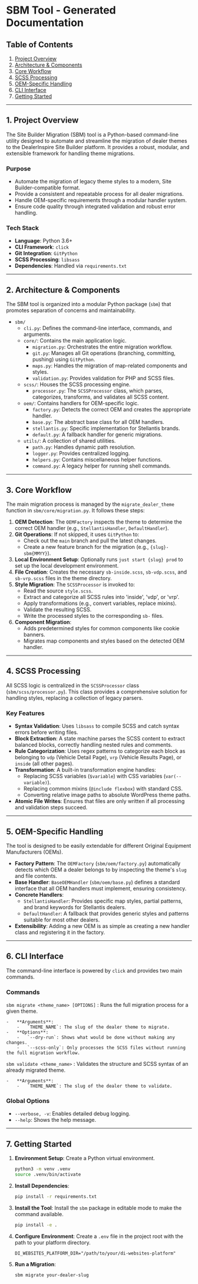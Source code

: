 # SBM Tool - Generated Documentation

## Table of Contents

1. [Project Overview](#project-overview)
2. [Architecture & Components](#architecture--components)
3. [Core Workflow](#core-workflow)
4. [SCSS Processing](#scss-processing)
5. [OEM-Specific Handling](#oem-specific-handling)
6. [CLI Interface](#cli-interface)
7. [Getting Started](#getting-started)

---

## 1. Project Overview

The Site Builder Migration (SBM) tool is a Python-based command-line utility designed to automate and streamline the migration of dealer themes to the DealerInspire Site Builder platform. It provides a robust, modular, and extensible framework for handling theme migrations.

### Purpose

- Automate the migration of legacy theme styles to a modern, Site Builder-compatible format.
- Provide a consistent and repeatable process for all dealer migrations.
- Handle OEM-specific requirements through a modular handler system.
- Ensure code quality through integrated validation and robust error handling.

### Tech Stack

- **Language**: Python 3.6+
- **CLI Framework**: `click`
- **Git Integration**: `GitPython`
- **SCSS Processing**: `libsass`
- **Dependencies**: Handled via `requirements.txt`

---

## 2. Architecture & Components

The SBM tool is organized into a modular Python package (`sbm`) that promotes separation of concerns and maintainability.

- `sbm/`
  - `cli.py`: Defines the command-line interface, commands, and arguments.
  - `core/`: Contains the main application logic.
    - `migration.py`: Orchestrates the entire migration workflow.
    - `git.py`: Manages all Git operations (branching, committing, pushing) using `GitPython`.
    - `maps.py`: Handles the migration of map-related components and styles.
    - `validation.py`: Provides validation for PHP and SCSS files.
  - `scss/`: Houses the SCSS processing engine.
    - `processor.py`: The `SCSSProcessor` class, which parses, categorizes, transforms, and validates all SCSS content.
  - `oem/`: Contains handlers for OEM-specific logic.
    - `factory.py`: Detects the correct OEM and creates the appropriate handler.
    - `base.py`: The abstract base class for all OEM handlers.
    - `stellantis.py`: Specific implementation for Stellantis brands.
    - `default.py`: A fallback handler for generic migrations.
  - `utils/`: A collection of shared utilities.
    - `path.py`: Handles dynamic path resolution.
    - `logger.py`: Provides centralized logging.
    - `helpers.py`: Contains miscellaneous helper functions.
    - `command.py`: A legacy helper for running shell commands.

---

## 3. Core Workflow

The main migration process is managed by the `migrate_dealer_theme` function in `sbm/core/migration.py`. It follows these steps:

1.  **OEM Detection**: The `OEMFactory` inspects the theme to determine the correct OEM handler (e.g., `StellantisHandler`, `DefaultHandler`).
2.  **Git Operations**: If not skipped, it uses `GitPython` to:
    - Check out the `main` branch and pull the latest changes.
    - Create a new feature branch for the migration (e.g., `{slug}-sbm{MMYY}`).
3.  **Local Environment Setup**: Optionally runs `just start {slug} prod` to set up the local development environment.
4.  **File Creation**: Creates the necessary `sb-inside.scss`, `sb-vdp.scss`, and `sb-vrp.scss` files in the theme directory.
5.  **Style Migration**: The `SCSSProcessor` is invoked to:
    - Read the source `style.scss`.
    - Extract and categorize all SCSS rules into 'inside', 'vdp', or 'vrp'.
    - Apply transformations (e.g., convert variables, replace mixins).
    - Validate the resulting SCSS.
    - Write the processed styles to the corresponding `sb-` files.
6.  **Component Migration**:
    - Adds predetermined styles for common components like cookie banners.
    - Migrates map components and styles based on the detected OEM handler.

---

## 4. SCSS Processing

All SCSS logic is centralized in the `SCSSProcessor` class (`sbm/scss/processor.py`). This class provides a comprehensive solution for handling styles, replacing a collection of legacy parsers.

### Key Features

- **Syntax Validation**: Uses `libsass` to compile SCSS and catch syntax errors before writing files.
- **Block Extraction**: A state machine parses the SCSS content to extract balanced blocks, correctly handling nested rules and comments.
- **Rule Categorization**: Uses regex patterns to categorize each block as belonging to `vdp` (Vehicle Detail Page), `vrp` (Vehicle Results Page), or `inside` (all other pages).
- **Transformation**: A built-in transformation engine handles:
  - Replacing SCSS variables (`$variable`) with CSS variables (`var(--variable)`).
  - Replacing common mixins (`@include flexbox`) with standard CSS.
  - Converting relative image paths to absolute WordPress theme paths.
- **Atomic File Writes**: Ensures that files are only written if all processing and validation steps succeed.

---

## 5. OEM-Specific Handling

The tool is designed to be easily extendable for different Original Equipment Manufacturers (OEMs).

- **Factory Pattern**: The `OEMFactory` (`sbm/oem/factory.py`) automatically detects which OEM a dealer belongs to by inspecting the theme's `slug` and file contents.
- **Base Handler**: `BaseOEMHandler` (`sbm/oem/base.py`) defines a standard interface that all OEM handlers must implement, ensuring consistency.
- **Concrete Handlers**:
  - `StellantisHandler`: Provides specific map styles, partial patterns, and brand keywords for Stellantis dealers.
  - `DefaultHandler`: A fallback that provides generic styles and patterns suitable for most other dealers.
- **Extensibility**: Adding a new OEM is as simple as creating a new handler class and registering it in the factory.

---

## 6. CLI Interface

The command-line interface is powered by `click` and provides two main commands.

### Commands

`sbm migrate <theme_name> [OPTIONS]`
: Runs the full migration process for a given theme.

    -   **Arguments**:
        -   `THEME_NAME`: The slug of the dealer theme to migrate.
    -   **Options**:
        -   `--dry-run`: Shows what would be done without making any changes.
        -   `--scss-only`: Only processes the SCSS files without running the full migration workflow.

`sbm validate <theme_name>`
: Validates the structure and SCSS syntax of an already migrated theme.

    -   **Arguments**:
        -   `THEME_NAME`: The slug of the dealer theme to validate.

### Global Options

- `--verbose, -v`: Enables detailed debug logging.
- `--help`: Shows the help message.

---

## 7. Getting Started

1.  **Environment Setup**: Create a Python virtual environment.
    ```bash
    python3 -m venv .venv
    source .venv/bin/activate
    ```
2.  **Install Dependencies**:
    ```bash
    pip install -r requirements.txt
    ```
3.  **Install the Tool**: Install the `sbm` package in editable mode to make the command available.
    ```bash
    pip install -e .
    ```
4.  **Configure Environment**: Create a `.env` file in the project root with the path to your platform directory.
    ```
    DI_WEBSITES_PLATFORM_DIR="/path/to/your/di-websites-platform"
    ```
5.  **Run a Migration**:
    ```bash
    sbm migrate your-dealer-slug
    ```
